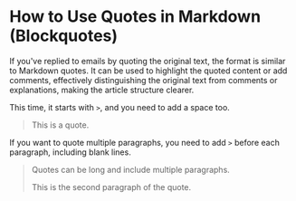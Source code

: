 # How to Use Quotes in Markdown (Blockquotes)

If you've replied to emails by quoting the original text, the format is similar to Markdown quotes. It can be used to highlight the quoted content or add comments, effectively distinguishing the original text from comments or explanations, making the article structure clearer.

This time, it starts with `>`, and you need to add a space too.

> This is a quote.

If you want to quote multiple paragraphs, you need to add `>` before each paragraph, including blank lines.

> Quotes can be long and include multiple paragraphs.
>
> This is the second paragraph of the quote.
